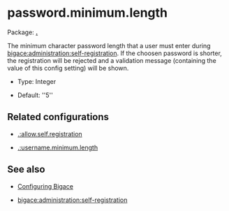 # password.minimum.length

Package: **[.](.)**

The minimum character password length that a user must enter during [bigace:administration:self-registration](administration/self-registration). If the choosen password is shorter, the registration will be rejected and a validation message (containing the value of this config setting) will be shown. 


*  Type: Integer

*  Default: ''5''

## Related configurations


*  [.:allow.self.registration](./allow.self.registration) 

*  [.:username.minimum.length](./username.minimum.length)

## See also


*  [Configuring Bigace](manual/configurations)

*  [bigace:administration:self-registration](administration/self-registration)
